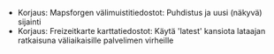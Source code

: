 - Korjaus: Mapsforgen välimuistitiedostot: Puhdistus ja uusi (näkyvä) sijainti
- Korjaus: Freizeitkarte karttatiedostot: Käytä 'latest' kansiota lataajan ratkaisuna väliaikaisille palvelimen virheille
